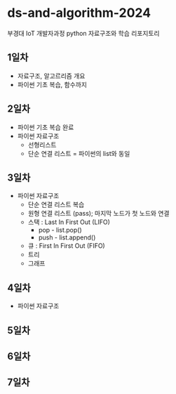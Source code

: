 # ds-and-algorithm-2024
부경대 IoT 개발자과정 python 자료구조와 학습 리포지토리

## 1일차
- 자료구조, 알고르리즘 개요
- 파이썬 기초 복습, 함수까지

## 2일차
- 파이썬 기초 복습 완료
- 파이썬 자료구조
    - 선형리스트
    - 단순 연결 리스트 = 파이썬의 list와 동일

## 3일차
- 파이썬 자료구조
    - 단순 연결 리스트 복습
    - 원형 연결 리스트 (pass); 마지막 노드가 첫 노드와 연결
    - 스택 : Last In First Out (LIFO)
        - pop - list.pop()
        - push - list.append()
    - 큐 : First In First Out (FIFO)
    - 트리
    - 그래프

## 4일차
- 파이썬 자료구조

## 5일차

## 6일차

## 7일차

